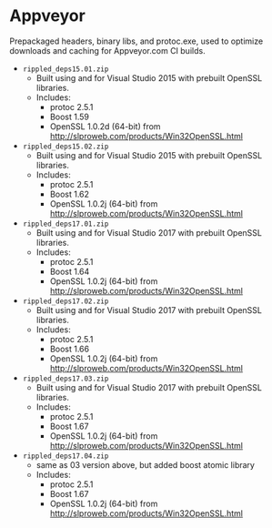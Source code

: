# Appveyor

Prepackaged headers, binary libs, and protoc.exe, used to
optimize downloads and caching for Appveyor.com CI builds.

* `rippled_deps15.01.zip`
  * Built using and for Visual Studio 2015 with prebuilt OpenSSL
    libraries.
  * Includes:
    * protoc 2.5.1
    * Boost 1.59
    * OpenSSL 1.0.2d (64-bit) from http://slproweb.com/products/Win32OpenSSL.html
* `rippled_deps15.02.zip`
  * Built using and for Visual Studio 2015 with prebuilt OpenSSL
    libraries.
  * Includes:
    * protoc 2.5.1
    * Boost 1.62
    * OpenSSL 1.0.2j (64-bit) from http://slproweb.com/products/Win32OpenSSL.html
* `rippled_deps17.01.zip`
  * Built using and for Visual Studio 2017 with prebuilt OpenSSL
    libraries.
  * Includes:
    * protoc 2.5.1
    * Boost 1.64
    * OpenSSL 1.0.2j (64-bit) from http://slproweb.com/products/Win32OpenSSL.html
* `rippled_deps17.02.zip`
  * Built using and for Visual Studio 2017 with prebuilt OpenSSL
    libraries.
  * Includes:
    * protoc 2.5.1
    * Boost 1.66
    * OpenSSL 1.0.2j (64-bit) from http://slproweb.com/products/Win32OpenSSL.html
* `rippled_deps17.03.zip`
  * Built using and for Visual Studio 2017 with prebuilt OpenSSL
    libraries.
  * Includes:
    * protoc 2.5.1
    * Boost 1.67
    * OpenSSL 1.0.2j (64-bit) from http://slproweb.com/products/Win32OpenSSL.html
* `rippled_deps17.04.zip`
  * same as 03 version above, but added boost atomic library
  * Includes:
    * protoc 2.5.1
    * Boost 1.67
    * OpenSSL 1.0.2j (64-bit) from http://slproweb.com/products/Win32OpenSSL.html
